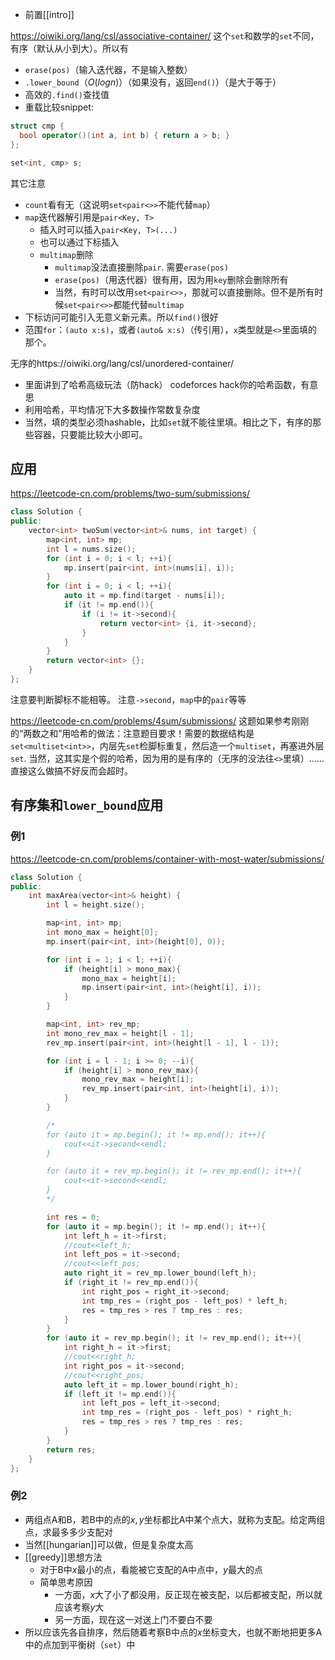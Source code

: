 - 前置[[intro]]

https://oiwiki.org/lang/csl/associative-container/
这个`set`和数学的`set`不同，有序（默认从小到大）。所以有
- `erase(pos)`（输入迭代器，不是输入整数）
- `.lower_bound`（$O(logn)$）（如果没有，返回`end()`）（是大于等于）
- 高效的`.find()`查找值
- 重载比较snippet:
```cpp
struct cmp {
  bool operator()(int a, int b) { return a > b; }
};

set<int, cmp> s;
```

其它注意
- `count`看有无（这说明`set<pair<>>`不能代替`map`）
- `map`迭代器解引用是`pair<Key, T>`
  - 插入时可以插入`pair<Key, T>(...)`
  - 也可以通过下标插入
  - `multimap`删除
    - `multimap`没法直接删除`pair`. 需要`erase(pos)`
    - `erase(pos)`（用迭代器）很有用，因为用`key`删除会删除所有
    - 当然，有时可以改用`set<pair<>>`，那就可以直接删除。但不是所有时候`set<pair<>>`都能代替`multimap`
- 下标访问可能引入无意义新元素。所以`find()`很好
- 范围`for`：`(auto x:s)`，或者`(auto& x:s)`（传引用），`x`类型就是`<>`里面填的那个。

无序的https://oiwiki.org/lang/csl/unordered-container/
- 里面讲到了哈希高级玩法（防hack）
codeforces hack你的哈希函数，有意思
- 利用哈希，平均情况下大多数操作常数复杂度
- 当然，填的类型必须hashable，比如`set`就不能往里填。相比之下，有序的那些容器，只要能比较大小即可。
## 应用
https://leetcode-cn.com/problems/two-sum/submissions/
```cpp
class Solution {
public:
    vector<int> twoSum(vector<int>& nums, int target) {
        map<int, int> mp;
        int l = nums.size();
        for (int i = 0; i < l; ++i){
            mp.insert(pair<int, int>(nums[i], i));
        }
        for (int i = 0; i < l; ++i){
            auto it = mp.find(target - nums[i]);
            if (it != mp.end()){
                if (i != it->second){
                    return vector<int> {i, it->second};
                }
            }
        }
        return vector<int> {};
    }
};
```
注意要判断脚标不能相等。
注意`->second`，`map`中的`pair`等等

https://leetcode-cn.com/problems/4sum/submissions/
这题如果参考刚刚的“两数之和”用哈希的做法：注意题目要求！需要的数据结构是`set<multiset<int>>`，内层先`set`检脚标重复，然后造一个`multiset`，再塞进外层`set`.
当然，这其实是个假的哈希，因为用的是有序的（无序的没法往`<>`里填）……直接这么做搞不好反而会超时。
## 有序集和`lower_bound`应用
### 例1
https://leetcode-cn.com/problems/container-with-most-water/submissions/
```cpp
class Solution {
public:
    int maxArea(vector<int>& height) {
        int l = height.size();

        map<int, int> mp;
        int mono_max = height[0];
        mp.insert(pair<int, int>(height[0], 0));

        for (int i = 1; i < l; ++i){
            if (height[i] > mono_max){
                mono_max = height[i];
                mp.insert(pair<int, int>(height[i], i));
            }
        }

        map<int, int> rev_mp;
        int mono_rev_max = height[l - 1];
        rev_mp.insert(pair<int, int>(height[l - 1], l - 1));

        for (int i = l - 1; i >= 0; --i){
            if (height[i] > mono_rev_max){
                mono_rev_max = height[i];
                rev_mp.insert(pair<int, int>(height[i], i));
            }
        }

        /*
        for (auto it = mp.begin(); it != mp.end(); it++){
            cout<<it->second<<endl;
        }

        for (auto it = rev_mp.begin(); it != rev_mp.end(); it++){
            cout<<it->second<<endl;
        }
        */

        int res = 0;
        for (auto it = mp.begin(); it != mp.end(); it++){
            int left_h = it->first;
            //cout<<left_h;
            int left_pos = it->second;
            //cout<<left_pos;
            auto right_it = rev_mp.lower_bound(left_h);
            if (right_it != rev_mp.end()){
                int right_pos = right_it->second;
                int tmp_res = (right_pos - left_pos) * left_h;
                res = tmp_res > res ? tmp_res : res;
            }
        }
        for (auto it = rev_mp.begin(); it != rev_mp.end(); it++){
            int right_h = it->first;
            //cout<<right_h;
            int right_pos = it->second;
            //cout<<right_pos;
            auto left_it = mp.lower_bound(right_h);
            if (left_it != mp.end()){
                int left_pos = left_it->second;
                int tmp_res = (right_pos - left_pos) * right_h;
                res = tmp_res > res ? tmp_res : res;
            }
        }
        return res;
    }
};
```
### 例2
- 两组点A和B，若B中的点的$x,y$坐标都比A中某个点大，就称为支配。给定两组点，求最多多少支配对
- 当然[[hungarian]]可以做，但是复杂度太高
- [[greedy]]思想方法
  - 对于B中$x$最小的点，看能被它支配的A中点中，$y$最大的点
  - 简单思考原因
    - 一方面，$x$大了小了都没用，反正现在被支配，以后都被支配，所以就应该考察$y$大
    - 另一方面，现在这一对送上门不要白不要
- 所以应该先各自排序，然后随着考察B中点的$x$坐标变大，也就不断地把更多A中的点加到平衡树（`set`）中
